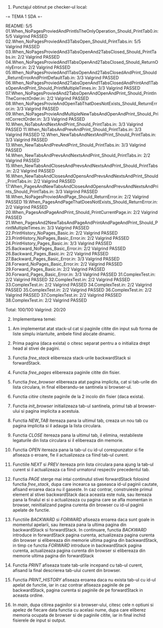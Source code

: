 1) Punctajul obtinut pe checker-ul local:

 -= TEMA 1 SDA =-

README: 5/5
01.When_NoPagesProviedAndPrintIsTheOnlyOperation_Should_PrintTab0.in: 5/5
  Valgrind PASSED
02.When_NoPagesProviedAnd3TabsOpen_Should_PrintTabs.in: 5/5
  Valgrind PASSED
03.When_NoPagesProviedAnd3TabsOpenAnd2TabsClosed_Should_PrintTabs.in: 2/2
  Valgrind PASSED
04.When_NoPagesProviedAnd1TabsOpenAnd2TabsClosed_Should_ReturnOnlyError.in: 2/2
  Valgrind PASSED
05.When_NoPagesProviedAnd1TabsOpenAnd2TabsClosedAndPrint_Should_ReturnErrorAndPrintDefaultTab.in: 3/3
  Valgrind PASSED
06.When_NoPagesProviedAnd2TabsOpenAnd1TabsClosedAndPrintAnd1TabsOpenAndPrint_Should_PrintMultipleTimes.in: 3/3
  Valgrind PASSED
07.When_NoPagesProviedAnd2TabsOpenAndOpenAndPrint_Should_PrintInTheCorrectOrder.in: 2/2
  Valgrind PASSED
08.When_NoPagesProvieAndOpenTabThatDoesNotExists_Should_ReturnError.in: 3/3
  Valgrind PASSED
09.When_NoPagesProvieAndMultipleNewTabsAndOpenAndPrint_Should_PrintCorrectOrder.in: 3/3
  Valgrind PASSED
10.When_NoTabsAndNextAndPrint_Should_PrintTabs.in: 3/3
  Valgrind PASSED
11.When_NoTabsAndPrevAndPrint_Should_PrintTabs.in: 3/3
  Valgrind PASSED
12.When_NewTabsAndNextAndPrint_Should_PrintTabs.in: 3/3
  Valgrind PASSED
13.When_NewTabsAndPrevAndPrint_Should_PrintTabs.in: 3/3
  Valgrind PASSED
14.When_NewTabsAndPrevsAndNextsAndPrint_Should_PrintTabs.in: 2/2
  Valgrind PASSED
15.When_NewTabsAndClosesAndPrevsAndNextsAndPrint_Should_PrintTabs.in: 2/2
  Valgrind PASSED
16.When_NewTabsAndClosesAndOpensAndPrevsAndNextsAndPrint_Should_PrintTabs.in: 2/2
  Valgrind PASSED
17.When_PagesAndNewTabsAndClosesAndOpensAndPrevsAndNextsAndPrints_Should_PrintTabs.in: 3/3
  Valgrind PASSED
18.When_NoPagesProviedAndPage_Should_ReturnError.in: 2/2
  Valgrind PASSED
19.When_PagesAndPageThatDoesNotExists_Should_ReturnError.in: 2/2
  Valgrind PASSED
20.When_PagesAndPageAndPrint_Should_PrintCurrentPage.in: 2/2
  Valgrind PASSED
21.When_PagesAnd2NewTabsAndPageAndPrintAndPageAndPrint_Should_PrintMultipleTimes.in: 3/3
  Valgrind PASSED
22.PrintHistory_NoPages_Basic.in: 2/2
  Valgrind PASSED
23.PrintHistory_NoPages_Basic_Error.in: 2/2
  Valgrind PASSED
24.PrintHistory_Pages_Basic.in: 3/3
  Valgrind PASSED
25.Backward_NoPages_Basic_Error.in: 2/2
  Valgrind PASSED
26.Backward_Pages_Basic.in: 2/2
  Valgrind PASSED
27.Backward_Pages_Basic_Error.in: 3/3
  Valgrind PASSED
28.Forward_NoPages_Basic_Error.in: 2/2
  Valgrind PASSED
29.Forward_Pages_Basic.in: 2/2
  Valgrind PASSED
30.Forward_Pages_Basic_Error.in: 3/3
  Valgrind PASSED
31.ComplexTest.in: 2/2
  Valgrind PASSED
32.ComplexTest.in: 2/2
  Valgrind PASSED
33.ComplexTest.in: 2/2
  Valgrind PASSED
34.ComplexTest.in: 2/2
  Valgrind PASSED
35.ComplexTest.in: 2/2
  Valgrind PASSED
36.ComplexTest.in: 2/2
  Valgrind PASSED
37.ComplexTest.in: 2/2
  Valgrind PASSED
38.ComplexTest.in: 2/2
  Valgrind PASSED

Total: 100/100
Valgrind: 20/20

2) Implementarea temei:

1. Am implementat atat stack-ul cat si paginile citite din input sub forma de
liste simplu inlantuite, ambele fiind alocate dinamic.

2. Prima pagina (daca exista) o citesc separat pentru a o initializa drept
head al stivei de pagini.

3. Functia *free_stack* elibereaza stack-urile backwardStack si forwardStack.

4. Functia *free_pages* elibereaza paginile citite din fisier.

5. Functia *free_browser* elibereaza atat pagina implicita, cat si tab-urile
din lista circulara, in final eliberandu-se santinela si browser-ul.

6. Functia *citire* citeste paginile de la 2 incolo din fisier (daca exista).

7. Functia *init_browser* initializeaza tab-ul santinela, primul tab al
browser-ului si pagina implicita a acestuia.

8. Functia *NEW_TAB* itereaza pana la ultimul tab, creaza un nou tab cu pagina
implicita si il adauga la lista circulara.

9. Functia *CLOSE* itereaza pana la ultimul tab, il elimina, restabileste
legaturile din lista circulara si il elibereaza din memorie.

10. Functia *OPEN* itereaza pana la tab-ul cu id-ul corespunzator si fie
afiseaza o eroare, fie il actualizeaza ca fiind tab-ul curent.

11. Functiile *NEXT* si *PREV* itereaza prin lista circulara pana ajung la
tab-ul curent si il actualizeaza ca fiind urmatorul respectiv precedentul tab.

12. Functia *PAGE* sterge mai intai continutul stivei forwardStack folosind
functia *free_stack*, dupa care incearca sa gaseasca id-ul paginii cautate,
afisand eroarea daca nu il gaseste. In caz contrar, construieste primul
element al stivei backwardStack daca aceasta este nula, sau itereaza pana la
finalul ei si o actualizeaza cu pagina care se afla momentan in browser,
reinitializand pagina curenta din browser cu id-ul paginii apelate de functie.

13. Functiile *BACKWARD* si *FORWARD* afiseaza eroarea daca sunt goale in
momentul apelarii, sau itereaza pana la ultima pagina din backwardStack si
forwardStack. In continuare, functia *BACKWARD* introduce in forwardStack
pagina curenta, actualizeaza pagina curenta din browser si elibereaza din
memorie ultima pagina din backwardStack, in timp ce functia *FORWARD*
introduce in backwardStack pagina curenta, actualizeaza pagina curenta din
browser si elibereaza din memorie ultima pagina din forwardStack

14. Functia *PRINT* afiseaza toate tab-urile incepand cu tab-ul curent,
afisand la final descrierea tab-ului curent din browser.

15. Functia *PRINT_HISTORY* afiseaza eroarea daca nu exista tab-ul cu id-ul
apelat de functie, iar in caz contrar afiseaza paginile de pe backwardStack,
pagina curenta si paginile de pe forwardStack in aceasta ordine.

16. In *main*, dupa citirea paginilor si a browser-ului, citesc cele n optiuni
si apelez de fiecare data functia cu acelasi nume, dupa care eliberez memoria
ocupata de browser si de paginile citite, iar in final inchid fisierele de
input si output.
